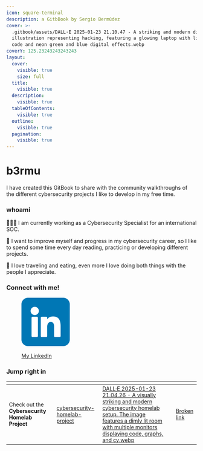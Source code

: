 ```yaml
---
icon: square-terminal
description: a GitbBook by Sergio Bermúdez
cover: >-
  .gitbook/assets/DALL·E 2025-01-23 21.10.47 - A striking and modern digital
  illustration representing hacking, featuring a glowing laptop with lines of
  code and neon green and blue digital effects.webp
coverY: 125.23243243243243
layout:
  cover:
    visible: true
    size: full
  title:
    visible: true
  description:
    visible: true
  tableOfContents:
    visible: true
  outline:
    visible: true
  pagination:
    visible: true
---
```


# b3rmu

I have created this GitBook to share with the community walkthroughs of the different cybersecurity projects I like to develop in my free time.

### whoami

👨🏻‍💻 I am currently working as a Cybersecurity Specialist for an international SOC.

🚀 I want to improve myself and progress in my cybersecurity career, so I like to spend some time every day reading, practicing or developing different projects.

🍔 I love traveling and eating, even more I love doing both things with the people I appreciate.

### Connect with me!

<div align="left"><figure><img src=".gitbook/assets/linkedin.png" alt="" width="128"><figcaption><p><a href="https://www.linkedin.com/in/bsergio/">My LinkedIn</a></p></figcaption></figure></div>

### Jump right in

<table data-view="cards"><thead><tr><th></th><th data-type="content-ref"></th><th data-hidden data-card-cover data-type="files"></th><th data-hidden></th><th data-hidden data-card-target data-type="content-ref"></th></tr></thead><tbody><tr><td>Check out the <strong>Cybersecurity Homelab Project</strong></td><td><a href="projects/cybersecurity-homelab-project/">cybersecurity-homelab-project</a></td><td><a href=".gitbook/assets/DALL·E 2025-01-23 21.04.26 - A visually striking and modern cybersecurity homelab setup. The image features a dimly lit room with multiple monitors displaying code, graphs, and cy.webp">DALL·E 2025-01-23 21.04.26 - A visually striking and modern cybersecurity homelab setup. The image features a dimly lit room with multiple monitors displaying code, graphs, and cy.webp</a></td><td></td><td><a href="broken-reference">Broken link</a></td></tr></tbody></table>
